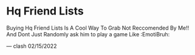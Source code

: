 # Hq Friend Lists
Buying Hq Friend Lists Is A Cool Way To Grab 
Not Reccomended By Me!!
And Dont Just Randomly ask him to play a game Like  :EmotiBruh:

— clash 02/15/2022
